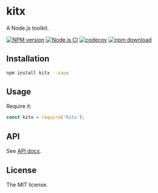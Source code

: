 # kitx

A Node.js toolkit.

[![NPM version][npm-image]][npm-url]
[![Node.js CI](https://github.com/JacksonTian/kitx/actions/workflows/node.js.yml/badge.svg)](https://github.com/JacksonTian/kitx/actions/workflows/node.js.yml)
[![codecov](https://codecov.io/gh/JacksonTian/kitx/branch/master/graph/badge.svg?token=XqdL3E9piR)](https://codecov.io/gh/JacksonTian/kitx)
[![npm download][download-image]][download-url]

[npm-image]: https://img.shields.io/npm/v/kitx.svg?style=flat-square
[npm-url]: https://npmjs.org/package/kitx
[download-image]: https://img.shields.io/npm/dm/kitx.svg?style=flat-square
[download-url]: https://npmjs.org/package/kitx

## Installation

```sh
npm install kitx --save
```

## Usage

Require it:

```js
const kitx = require('kitx');
```

## API

See [API docs](http://doxmate.cool/JacksonTian/kitx/api.html).

## License

The MIT license.
